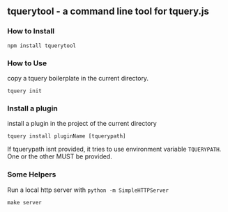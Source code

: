 ## tquerytool - a command line tool for tquery.js

### How to Install

```
npm install tquerytool
```

### How to Use

copy a tquery boilerplate in the current directory.

```
tquery init
```

### Install a plugin

install a plugin in the project of the current directory

```
tquery install pluginName [tquerypath]
```

If tquerypath isnt provided, it tries to use environment variable ```TQUERYPATH```.
One or the other MUST be provided.

### Some Helpers

Run a local http server with ```python -m SimpleHTTPServer```

```
make server
```